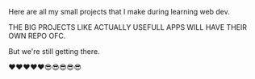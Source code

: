 Here are all my small projects that I make during learning web dev.

THE BIG PROJECTS LIKE ACTUALLY USEFULL APPS WILL HAVE THEIR OWN REPO OFC.

But we're still getting there.

❤❤❤❤❤😎😎😎😎😎
